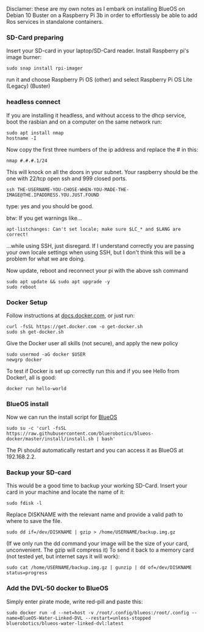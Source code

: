 Disclamer: these are my own notes as I embark on installing BlueOS on Debian 10 Buster on a Raspberry Pi 3b in order to effortlessly be able to add Ros services in standalone containers.

### SD-Card preparing
Insert your SD-card in your laptop/SD-Card reader.
Install Raspberry pi's image burner:
```
sudo snap install rpi-imager
```
run it and choose Raspberry Pi OS (other) and select Raspberry Pi OS Lite (Legacy) (Buster)

### headless connect
If you are installing it headless, and without access to the dhcp service, boot the rasbian and on a computer on the same network run:
```
sudo apt install nmap
hostname -I
```
Now copy the first three numbers of the ip address and replace the # in this:
```
nmap #.#.#.1/24
```
This will knock on all the doors in your subnet. Your raspberry should be the one with 22/tcp open ssh and 999 closed ports.
```
ssh THE-USERNAME-YOU-CHOSE-WHEN-YOU-MADE-THE-IMAGE@THE.IPADDRESS.YOU.JUST.FOUND
```
type: yes and you should be good.

btw: If you get warnings like...
```
apt-listchanges: Can't set locale; make sure $LC_* and $LANG are correct!
```
...while using SSH, just disregard. If I understand correctly you are passing your own locale settings when using SSH, but I don't think this will be a problem for what we are doing.


Now update, reboot and reconnect your pi with the above ssh command
```
sudo apt update && sudo apt upgrade -y
sudo reboot
```

### Docker Setup
Follow instructions at [docs.docker.com](https://docs.docker.com/engine/install/debian/#install-using-the-convenience-script), or just run:
```
curl -fsSL https://get.docker.com -o get-docker.sh
sudo sh get-docker.sh
```

Give the Docker user all skills (not secure), and apply the new policy
```
sudo usermod -aG docker $USER
newgrp docker
```

To test if Docker is set up correctly run this and if you see Hello from Docker!, all is good:
```
docker run hello-world
```
### BlueOS install

Now we can run the install script for [BlueOS](https://github.com/bluerobotics/BlueOS-docker/tree/master/install)
```
sudo su -c 'curl -fsSL https://raw.githubusercontent.com/bluerobotics/blueos-docker/master/install/install.sh | bash'
```
The Pi should automatically restart and you can access it as BlueOS at 192.168.2.2.

### Backup your SD-card
This would be a good time to backup your working SD-Card.
Insert your card in your machine and locate the name of it:
```
sudo fdisk -l
```
Replace DISKNAME with the relevant name and provide a valid path to where to save the file.
```
sudo dd if=/dev/DISKNAME | gzip > /home/USERNAME/backup.img.gz
```
(If we only run the dd command your image will be the size of your card, unconvenient. The gzip will compress it)
To send it back to a memory card (not tested yet, but internet says it will work):
```
sudo cat /home/USERNAME/backup.img.gz | gunzip | dd of=/dev/DISKNAME status=progress
```
### Add the DVL-50 docker to BlueOS
Simply enter pirate mode, write red-pill and paste this:
```
sudo docker run -d --net=host -v /root/.config/blueos:/root/.config --name=BlueOS-Water-Linked-DVL --restart=unless-stopped bluerobotics/blueos-water-linked-dvl:latest
```
